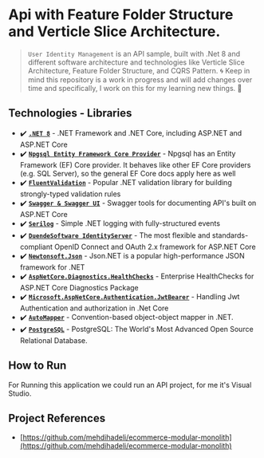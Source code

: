 # Api with Feature Folder Structure and Verticle Slice Architecture.
> `User Identity Management` is an API sample, built with .Net 8 and different software architecture and technologies like Verticle Slice Architecture, Feature Folder Structure, and CQRS Pattern.
🌀 Keep in mind this repository is a work in progress and will add changes over time and specifically, I work on this for my learning new things. 🚀

## Technologies - Libraries

- ✔️ **[`.NET 8`](https://dotnet.microsoft.com/download)** - .NET Framework and .NET Core, including ASP.NET and ASP.NET Core
- ✔️ **[`Npgsql Entity Framework Core Provider`](https://www.npgsql.org/efcore/)** - Npgsql has an Entity Framework (EF) Core provider. It behaves like other EF Core providers (e.g. SQL Server), so the general EF Core docs apply here as well
- ✔️ **[`FluentValidation`](https://github.com/FluentValidation/FluentValidation)** - Popular .NET validation library for building strongly-typed validation rules
- ✔️ **[`Swagger & Swagger UI`](https://github.com/domaindrivendev/Swashbuckle.AspNetCore)** - Swagger tools for documenting API's built on ASP.NET Core
- ✔️ **[`Serilog`](https://github.com/serilog/serilog)** - Simple .NET logging with fully-structured events
- ✔️ **[`DuendeSoftware IdentityServer`](https://github.com/DuendeSoftware/IdentityServer)** - The most flexible and standards-compliant OpenID Connect and OAuth 2.x framework for ASP.NET Core
- ✔️ **[`Newtonsoft.Json`](https://github.com/JamesNK/Newtonsoft.Json)** - Json.NET is a popular high-performance JSON framework for .NET
- ✔️ **[`AspNetCore.Diagnostics.HealthChecks`](https://github.com/Xabaril/AspNetCore.Diagnostics.HealthChecks)** - Enterprise HealthChecks for ASP.NET Core Diagnostics Package
- ✔️ **[`Microsoft.AspNetCore.Authentication.JwtBearer`](https://www.nuget.org/packages/Microsoft.AspNetCore.Authentication.JwtBearer)** - Handling Jwt Authentication and authorization in .Net Core
- ✔️ **[`AutoMapper`](https://github.com/AutoMapper/AutoMapper)** - Convention-based object-object mapper in .NET.
- ✔️ **[`PostgreSQL`](https://www.postgresql.org/)** - PostgreSQL: The World's Most Advanced Open Source Relational Database.


## How to Run
For Running this application we could run an API project, for me it's Visual Studio.

##  Project References
- [https://github.com/mehdihadeli/ecommerce-modular-monolith](https://github.com/mehdihadeli/ecommerce-modular-monolith)
